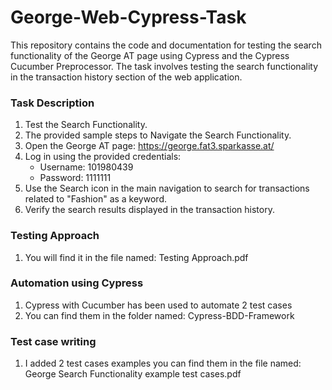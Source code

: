 # George-Web-Cypress-Task
This repository contains the code and documentation for testing the search functionality of the George AT page using Cypress and the Cypress Cucumber Preprocessor. The task involves testing the search functionality in the transaction history section of the web application.

### Task Description
1. Test the Search Functionality. 
2. The provided sample steps to Navigate the Search Functionality.
3. Open the George AT page: https://george.fat3.sparkasse.at/
4. Log in using the provided credentials:
   * Username: 101980439
   * Password: 1111111
5. Use the Search icon in the main navigation to search for transactions related to "Fashion" as a keyword.
6. Verify the search results displayed in the transaction history.

### Testing Approach
1. You will find it in the file named: Testing Approach.pdf

### Automation using Cypress
1. Cypress with Cucumber has been used to automate 2 test cases
2. You can find them in the folder named: Cypress-BDD-Framework

### Test case writing
1. I added 2 test cases examples you can find them in the file named: George Search Functionality example test cases.pdf
